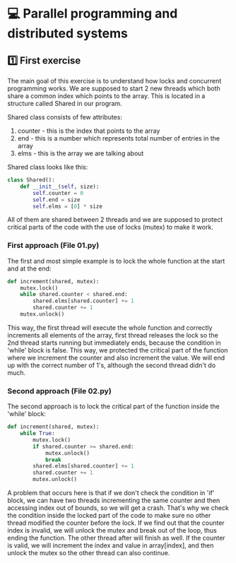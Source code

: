 # :computer: Parallel programming and distributed systems
## :one: First exercise
The main goal of this exercise is to understand how locks and concurrent programming works. We are supposed to start 2 new threads which both share a common index which points to the array. This is located in a structure called Shared in our program. 

Shared class consists of few attributes:
1. counter - this is the index that points to the array
2. end - this is a number which represents total number of entries in the array
3. elms - this is the array we are talking about

Shared class looks like this: 
```python
class Shared():
    def __init__(self, size):
        self.counter = 0
        self.end = size
        self.elms = [0] * size
```

All of them are shared between 2 threads and we are supposed to protect critical parts of the code with the use of locks (mutex) to make it work. 

### First approach (File 01.py)
The first and most simple example is to lock the whole function at the start and at the end:
```python
def increment(shared, mutex):
    mutex.lock()
    while shared.counter < shared.end:
        shared.elms[shared.counter] += 1
        shared.counter += 1
    mutex.unlock()
```

This way, the first thread will execute the whole function and correctly increments all elements of the array, first thread releases the lock so the 2nd thread starts running but immediately ends, because the condition in 'while' block is false. This way, we protected the critical part of the function where we increment the counter and also increment the value. We will end up with the correct number of 1's, although the second thread didn't do much.

### Second approach (File 02.py)
The second approach is to lock the critical part of the function inside the 'while' block:
```python
def increment(shared, mutex):
    while True:
        mutex.lock()
        if shared.counter >= shared.end:
            mutex.unlock()
            break
        shared.elms[shared.counter] += 1
        shared.counter += 1
        mutex.unlock()
```
A problem that occurs here is that if we don't check the condition in 'if' block, we can have two threads incrementing the same counter and then accessing index out of bounds, so we will get a crash. That's why we check the condition inside the locked part of the code to make sure no other thread modified the counter before the lock. If we find out that the counter index is invalid, we will unlock the mutex and break out of the loop, thus ending the function. The other thread after will finish as well. If the counter is valid, we will increment the index and value in array[index], and then unlock the mutex so the other thread can also continue.